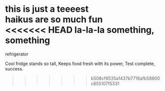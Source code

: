 this is just a teeeest  
haikus are so much fun  
<<<<<<< HEAD
la-la-la something, something
=======
refrigerator

Cool fridge stands so tall,
Keeps food fresh with its power,
Test complete, success.
>>>>>>> b508cf6535a1437b7716afb58800c855107f5331
